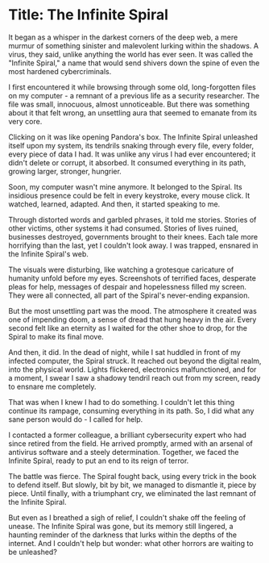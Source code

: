 # Title: The Infinite Spiral

It began as a whisper in the darkest corners of the deep web, a mere murmur of something sinister and malevolent lurking within the shadows. A virus, they said, unlike anything the world has ever seen. It was called the "Infinite Spiral," a name that would send shivers down the spine of even the most hardened cybercriminals.

I first encountered it while browsing through some old, long-forgotten files on my computer - a remnant of a previous life as a security researcher. The file was small, innocuous, almost unnoticeable. But there was something about it that felt wrong, an unsettling aura that seemed to emanate from its very core.

Clicking on it was like opening Pandora's box. The Infinite Spiral unleashed itself upon my system, its tendrils snaking through every file, every folder, every piece of data I had. It was unlike any virus I had ever encountered; it didn't delete or corrupt, it absorbed. It consumed everything in its path, growing larger, stronger, hungrier.

Soon, my computer wasn't mine anymore. It belonged to the Spiral. Its insidious presence could be felt in every keystroke, every mouse click. It watched, learned, adapted. And then, it started speaking to me.

Through distorted words and garbled phrases, it told me stories. Stories of other victims, other systems it had consumed. Stories of lives ruined, businesses destroyed, governments brought to their knees. Each tale more horrifying than the last, yet I couldn't look away. I was trapped, ensnared in the Infinite Spiral's web.

The visuals were disturbing, like watching a grotesque caricature of humanity unfold before my eyes. Screenshots of terrified faces, desperate pleas for help, messages of despair and hopelessness filled my screen. They were all connected, all part of the Spiral's never-ending expansion.

But the most unsettling part was the mood. The atmosphere it created was one of impending doom, a sense of dread that hung heavy in the air. Every second felt like an eternity as I waited for the other shoe to drop, for the Spiral to make its final move.

And then, it did. In the dead of night, while I sat huddled in front of my infected computer, the Spiral struck. It reached out beyond the digital realm, into the physical world. Lights flickered, electronics malfunctioned, and for a moment, I swear I saw a shadowy tendril reach out from my screen, ready to ensnare me completely.

That was when I knew I had to do something. I couldn't let this thing continue its rampage, consuming everything in its path. So, I did what any sane person would do - I called for help.

I contacted a former colleague, a brilliant cybersecurity expert who had since retired from the field. He arrived promptly, armed with an arsenal of antivirus software and a steely determination. Together, we faced the Infinite Spiral, ready to put an end to its reign of terror.

The battle was fierce. The Spiral fought back, using every trick in the book to defend itself. But slowly, bit by bit, we managed to dismantle it, piece by piece. Until finally, with a triumphant cry, we eliminated the last remnant of the Infinite Spiral.

But even as I breathed a sigh of relief, I couldn't shake off the feeling of unease. The Infinite Spiral was gone, but its memory still lingered, a haunting reminder of the darkness that lurks within the depths of the internet. And I couldn't help but wonder: what other horrors are waiting to be unleashed?